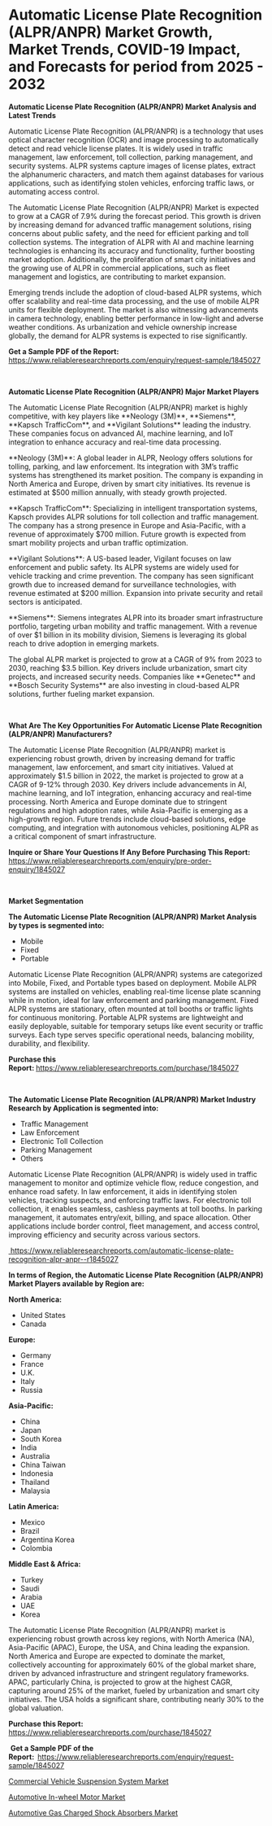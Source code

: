 <p><h1>Automatic License Plate Recognition (ALPR/ANPR) Market Growth, Market Trends, COVID-19 Impact, and Forecasts for period from 2025 - 2032</h1></p><p><strong>Automatic License Plate Recognition (ALPR/ANPR) Market Analysis and Latest Trends</strong></p>
<p><p>Automatic License Plate Recognition (ALPR/ANPR) is a technology that uses optical character recognition (OCR) and image processing to automatically detect and read vehicle license plates. It is widely used in traffic management, law enforcement, toll collection, parking management, and security systems. ALPR systems capture images of license plates, extract the alphanumeric characters, and match them against databases for various applications, such as identifying stolen vehicles, enforcing traffic laws, or automating access control.</p><p>The Automatic License Plate Recognition (ALPR/ANPR) Market is expected to grow at a CAGR of 7.9% during the forecast period. This growth is driven by increasing demand for advanced traffic management solutions, rising concerns about public safety, and the need for efficient parking and toll collection systems. The integration of ALPR with AI and machine learning technologies is enhancing its accuracy and functionality, further boosting market adoption. Additionally, the proliferation of smart city initiatives and the growing use of ALPR in commercial applications, such as fleet management and logistics, are contributing to market expansion.</p><p>Emerging trends include the adoption of cloud-based ALPR systems, which offer scalability and real-time data processing, and the use of mobile ALPR units for flexible deployment. The market is also witnessing advancements in camera technology, enabling better performance in low-light and adverse weather conditions. As urbanization and vehicle ownership increase globally, the demand for ALPR systems is expected to rise significantly.</p></p>
<p><strong>Get a Sample PDF of the Report:&nbsp;</strong> <a href="https://www.reliableresearchreports.com/enquiry/request-sample/1845027?utm_campaign=48&utm_medium=2&utm_source=Github&utm_content=ia&utm_term=24012025&utm_id=automatic-license-plate-recognition-alpranpr">https://www.reliableresearchreports.com/enquiry/request-sample/1845027</a></p>
<p>&nbsp;</p>
<p><strong>Automatic License Plate Recognition (ALPR/ANPR) Major Market Players</strong></p>
<p><p>The Automatic License Plate Recognition (ALPR/ANPR) market is highly competitive, with key players like **Neology (3M)**, **Siemens**, **Kapsch TrafficCom**, and **Vigilant Solutions** leading the industry. These companies focus on advanced AI, machine learning, and IoT integration to enhance accuracy and real-time data processing.</p><p>**Neology (3M)**: A global leader in ALPR, Neology offers solutions for tolling, parking, and law enforcement. Its integration with 3M’s traffic systems has strengthened its market position. The company is expanding in North America and Europe, driven by smart city initiatives. Its revenue is estimated at $500 million annually, with steady growth projected.</p><p>**Kapsch TrafficCom**: Specializing in intelligent transportation systems, Kapsch provides ALPR solutions for toll collection and traffic management. The company has a strong presence in Europe and Asia-Pacific, with a revenue of approximately $700 million. Future growth is expected from smart mobility projects and urban traffic optimization.</p><p>**Vigilant Solutions**: A US-based leader, Vigilant focuses on law enforcement and public safety. Its ALPR systems are widely used for vehicle tracking and crime prevention. The company has seen significant growth due to increased demand for surveillance technologies, with revenue estimated at $200 million. Expansion into private security and retail sectors is anticipated.</p><p>**Siemens**: Siemens integrates ALPR into its broader smart infrastructure portfolio, targeting urban mobility and traffic management. With a revenue of over $1 billion in its mobility division, Siemens is leveraging its global reach to drive adoption in emerging markets.</p><p>The global ALPR market is projected to grow at a CAGR of 9% from 2023 to 2030, reaching $3.5 billion. Key drivers include urbanization, smart city projects, and increased security needs. Companies like **Genetec** and **Bosch Security Systems** are also investing in cloud-based ALPR solutions, further fueling market expansion.</p></p>
<p>&nbsp;</p>
<p><strong>What Are The Key Opportunities For Automatic License Plate Recognition (ALPR/ANPR) Manufacturers?</strong></p>
<p><p>The Automatic License Plate Recognition (ALPR/ANPR) market is experiencing robust growth, driven by increasing demand for traffic management, law enforcement, and smart city initiatives. Valued at approximately $1.5 billion in 2022, the market is projected to grow at a CAGR of 9-12% through 2030. Key drivers include advancements in AI, machine learning, and IoT integration, enhancing accuracy and real-time processing. North America and Europe dominate due to stringent regulations and high adoption rates, while Asia-Pacific is emerging as a high-growth region. Future trends include cloud-based solutions, edge computing, and integration with autonomous vehicles, positioning ALPR as a critical component of smart infrastructure.</p></p>
<p><strong>Inquire or Share Your Questions If Any Before Purchasing This Report:</strong> <a href="https://www.reliableresearchreports.com/enquiry/pre-order-enquiry/1845027?utm_campaign=48&utm_medium=2&utm_source=Github&utm_content=ia&utm_term=24012025&utm_id=automatic-license-plate-recognition-alpranpr">https://www.reliableresearchreports.com/enquiry/pre-order-enquiry/1845027</a></p>
<p>&nbsp;</p>
<p><strong>Market Segmentation</strong></p>
<p><strong>The Automatic License Plate Recognition (ALPR/ANPR) Market Analysis by types is segmented into:</strong></p>
<p><ul><li>Mobile</li><li>Fixed</li><li>Portable</li></ul></p>
<p><p>Automatic License Plate Recognition (ALPR/ANPR) systems are categorized into Mobile, Fixed, and Portable types based on deployment. Mobile ALPR systems are installed on vehicles, enabling real-time license plate scanning while in motion, ideal for law enforcement and parking management. Fixed ALPR systems are stationary, often mounted at toll booths or traffic lights for continuous monitoring. Portable ALPR systems are lightweight and easily deployable, suitable for temporary setups like event security or traffic surveys. Each type serves specific operational needs, balancing mobility, durability, and flexibility.</p></p>
<p><strong>Purchase this Report:&nbsp;</strong><a href="https://www.reliableresearchreports.com/purchase/1845027?utm_campaign=48&utm_medium=2&utm_source=Github&utm_content=ia&utm_term=24012025&utm_id=automatic-license-plate-recognition-alpranpr">https://www.reliableresearchreports.com/purchase/1845027</a></p>
<p>&nbsp;</p>
<p><strong>The Automatic License Plate Recognition (ALPR/ANPR) Market Industry Research by Application is segmented into:</strong></p>
<p><ul><li>Traffic Management</li><li>Law Enforcement</li><li>Electronic Toll Collection</li><li>Parking Management</li><li>Others</li></ul></p>
<p><p>Automatic License Plate Recognition (ALPR/ANPR) is widely used in traffic management to monitor and optimize vehicle flow, reduce congestion, and enhance road safety. In law enforcement, it aids in identifying stolen vehicles, tracking suspects, and enforcing traffic laws. For electronic toll collection, it enables seamless, cashless payments at toll booths. In parking management, it automates entry/exit, billing, and space allocation. Other applications include border control, fleet management, and access control, improving efficiency and security across various sectors.</p></p>
<p><a href="https://www.reliableresearchreports.com/automatic-license-plate-recognition-alpr-anpr--r1845027?utm_campaign=48&utm_medium=2&utm_source=Github&utm_content=ia&utm_term=24012025&utm_id=automatic-license-plate-recognition-alpranpr">&nbsp;https://www.reliableresearchreports.com/automatic-license-plate-recognition-alpr-anpr--r1845027</a></p>
<p><strong>In terms of Region, the Automatic License Plate Recognition (ALPR/ANPR) Market Players available by Region are:</strong></p>
<p>
    <p> <strong> North America: </strong>
        <ul>
            <li>United States</li>
            <li>Canada</li>
        </ul>
        </p> 
    <p> <strong> Europe: </strong>
        <ul>
            <li>Germany</li>
            <li>France</li>
            <li>U.K.</li>
            <li>Italy</li>
            <li>Russia</li>
        </ul>
        </p> 
    <p> <strong> Asia-Pacific: </strong>
        <ul>
            <li>China</li>
            <li>Japan</li>
            <li>South Korea</li>
            <li>India</li>
            <li>Australia</li>
            <li>China Taiwan</li>
            <li>Indonesia</li>
            <li>Thailand</li>
            <li>Malaysia</li>
        </ul>
        </p> 
    <p> <strong> Latin America: </strong>
        <ul>
            <li>Mexico</li>
            <li>Brazil</li>
            <li>Argentina Korea</li>
            <li>Colombia</li>
        </ul>
        </p> 
    <p> <strong> Middle East & Africa: </strong>
        <ul>
            <li>Turkey</li>
            <li>Saudi</li>
            <li>Arabia</li>
            <li>UAE</li>
            <li>Korea</li>
        </ul>
    </p>
    </p>
<p><p>The Automatic License Plate Recognition (ALPR/ANPR) market is experiencing robust growth across key regions, with North America (NA), Asia-Pacific (APAC), Europe, the USA, and China leading the expansion. North America and Europe are expected to dominate the market, collectively accounting for approximately 60% of the global market share, driven by advanced infrastructure and stringent regulatory frameworks. APAC, particularly China, is projected to grow at the highest CAGR, capturing around 25% of the market, fueled by urbanization and smart city initiatives. The USA holds a significant share, contributing nearly 30% to the global valuation.</p></p>
<p><strong>Purchase this Report: </strong><a href="https://www.reliableresearchreports.com/purchase/1845027?utm_campaign=48&utm_medium=2&utm_source=Github&utm_content=ia&utm_term=24012025&utm_id=automatic-license-plate-recognition-alpranpr">https://www.reliableresearchreports.com/purchase/1845027</a></p>
<p>&nbsp;<strong>Get a Sample PDF of the Report:&nbsp;&nbsp;</strong><a href="https://www.reliableresearchreports.com/enquiry/request-sample/1845027?utm_campaign=48&utm_medium=2&utm_source=Github&utm_content=ia&utm_term=24012025&utm_id=automatic-license-plate-recognition-alpranpr">https://www.reliableresearchreports.com/enquiry/request-sample/1845027</a></p>
<p><strong></strong></p>
<p><p><a href="https://github.com/lacostesamella9485/Market-Research-Report-List-1/blob/main/commercial-vehicle-suspension-system-market.md?utm_campaign=48&utm_medium=2&utm_source=Github&utm_content=ia&utm_term=24012025&utm_id=automatic-license-plate-recognition-alpranpr">Commercial Vehicle Suspension System Market</a></p><p><a href="https://github.com/mathastilley812967/Market-Research-Report-List-1/blob/main/automotive-in-wheel-motor-market.md?utm_campaign=48&utm_medium=2&utm_source=Github&utm_content=ia&utm_term=24012025&utm_id=automatic-license-plate-recognition-alpranpr">Automotive In-wheel Motor Market</a></p><p><a href="https://github.com/tamiaknaub6/Market-Research-Report-List-1/blob/main/automotive-gas-charged-shock-absorbers-market.md?utm_campaign=48&utm_medium=2&utm_source=Github&utm_content=ia&utm_term=24012025&utm_id=automatic-license-plate-recognition-alpranpr">Automotive Gas Charged Shock Absorbers Market</a></p></p>